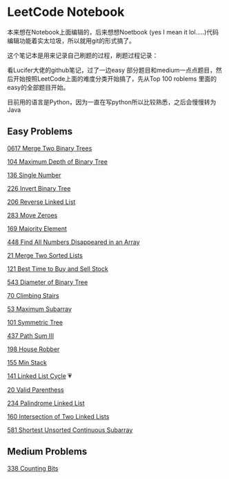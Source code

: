 # LeetCode Notebook

本来想在Notebook上面编辑的，后来想想Noetbook (yes I mean it lol.....)代码编辑功能着实太垃圾，所以就用git的形式搞了。

这个笔记本是用来记录自己刷题的过程，刷题过程记录：

看Lucifer大佬的github笔记，过了一边easy 部分题目和medium一点点题目，然后开始按照LeetCode上面的难度分类开始搞了，先从Top 100 roblems 里面的easy的全部题目开始。

目前用的语言是Python，因为一直在写python所以比较熟悉，之后会慢慢转为Java



## Easy Problems

[0617 Merge Two Binary Trees](./Problem/0617-Merge-Two-Binary-Trees.md)

[104 Maximum Depth of Binary Tree](./Problem/104-Maximum-Depth-of-Binary-Tree.md)

[136 Single Number](./Problem/136-Single-Number.md)

[226 Invert Binary Tree](./Problem/226-Invert-Binary-Tree.md)

[206 Reverse Linked List](./Problem/206-Reverse-Linked-List.md)

[283 Move Zeroes](./Problem/283-Move-Zeroes.md)

[169 Majority Element](./Problem/169-Majority-Element.md)

[448 Find All Numbers Disappeared in an Array](./Problem/448-Find-All-Numbers-Disappeared-in-an-Array.md)

[21 Merge Two Sorted Lists](./Problem/21-Merge-Two-Sorted-Lists.md)

[121 Best Time to Buy and Sell Stock](./Problem/121-Best-Time-to-Buy-and-Sell-Stock.md)

[543 Diameter of Binary Tree](./Problem/543-Diameter-of-Binary-Tree.md)

[70 Climbing Stairs](./Problem/70-Climbing-Stairs.md)

[53 Maximum Subarray](./Problem/53-Maximum-Subarray.md)

[101 Symmetric Tree](./Problem/101-Symmetric-Tree.md)

[437 Path Sum III](./Problem/437-Path-Sum-III.md)

[198 House Robber](./Problem/198-House-Robber.md)

[155 Min Stack](./Problem/155-Min-Stack.md)

[141 Linked List Cycle](./Problem/141-Linked-List-Cycle.md) 💗

[20 Valid Parenthess](20-Valid-Parenthess.md)

[234 Palindrome Linked List](./Problem/234-Palindrome-Linked-List.md)

[160 Intersection of Two Linked Lists](./Problem/160-Intersection-of-Two-Linked-Lists.md)

[581 Shortest Unsorted Continuous Subarray](./Problem/581-Shortest-Unsorted-Continuous-Subarray.md)



## Medium Problems

[338 Counting Bits](./Problem/338-Counting-Bits.md)

